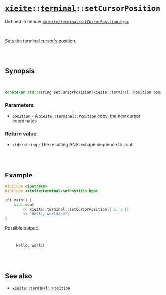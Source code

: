 # [`xieite`](../../README.md)`::`[`terminal`](../../docs/terminal.md)`::setCursorPosition`
Defined in header [`<xieite/terminal/setCursorPosition.hpp>`](../../include/xieite/terminal/setCursorPosition.hpp)

<br/>

Sets the terminal cursor's position.

<br/><br/>

## Synopsis

<br/>

```cpp
constexpr std::string setCursorPosition(xieite::terminal::Position position) noexcept;
```
### Parameters
- `position` - A `xieite::terminal::Position` copy, the new cursor coordinates
### Return value
- `std::string` - The resulting ANSI escape sequence to print

<br/><br/>

## Example
```cpp
#include <iostream>
#include <xieite/terminal/setPosition.hpp>

int main() {
	std::cout
		<< xieite::terminal::setCursorPosition({ 2, 5 })
		<< "Hello, world!\n";
}
```
Possible output:
```


     Hello, world!
```

<br/><br/>

## See also
- [`xieite::terminal::Position`](../../docs/terminal/Position.md)
